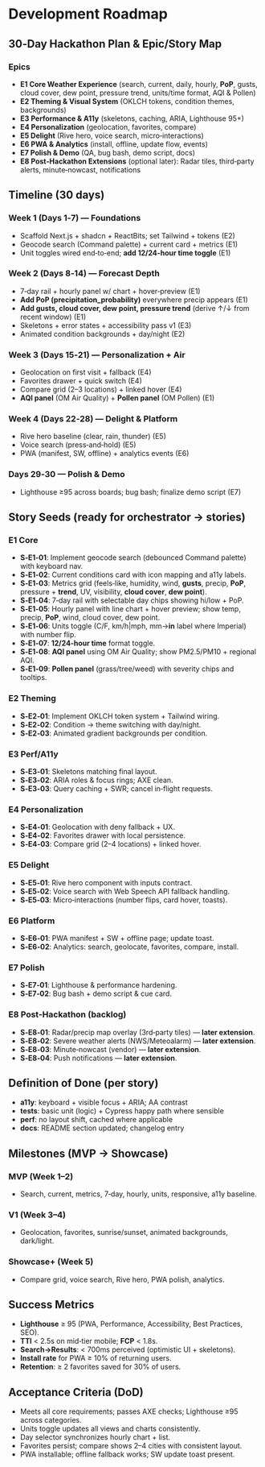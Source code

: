 # Development Roadmap

## 30‑Day Hackathon Plan & Epic/Story Map

### Epics

* **E1 Core Weather Experience** (search, current, daily, hourly, **PoP**, gusts, cloud cover, dew point, pressure trend, units/time format, AQI & Pollen)
* **E2 Theming & Visual System** (OKLCH tokens, condition themes, backgrounds)
* **E3 Performance & A11y** (skeletons, caching, ARIA, Lighthouse 95+)
* **E4 Personalization** (geolocation, favorites, compare)
* **E5 Delight** (Rive hero, voice search, micro‑interactions)
* **E6 PWA & Analytics** (install, offline, update flow, events)
* **E7 Polish & Demo** (QA, bug bash, demo script, docs)
* **E8 Post‑Hackathon Extensions** (optional later): Radar tiles, third‑party alerts, minute‑nowcast, notifications

## Timeline (30 days)

### Week 1 (Days 1‑7) — Foundations
* Scaffold Next.js + shadcn + ReactBits; set Tailwind + tokens (E2)
* Geocode search (Command palette) + current card + metrics (E1)
* Unit toggles wired end‑to‑end; **add 12/24‑hour time toggle** (E1)

### Week 2 (Days 8‑14) — Forecast Depth
* 7‑day rail + hourly panel w/ chart + hover‑preview (E1)
* **Add PoP (precipitation\_probability)** everywhere precip appears (E1)
* **Add gusts, cloud cover, dew point, pressure trend** (derive ↑/↓ from recent window) (E1)
* Skeletons + error states + accessibility pass v1 (E3)
* Animated condition backgrounds + day/night (E2)

### Week 3 (Days 15‑21) — Personalization + Air
* Geolocation on first visit + fallback (E4)
* Favorites drawer + quick switch (E4)
* Compare grid (2–3 locations) + linked hover (E4)
* **AQI panel** (OM Air Quality) + **Pollen panel** (OM Pollen) (E1)

### Week 4 (Days 22‑28) — Delight & Platform
* Rive hero baseline (clear, rain, thunder) (E5)
* Voice search (press‑and‑hold) (E5)
* PWA (manifest, SW, offline) + analytics events (E6)

### Days 29‑30 — Polish & Demo
* Lighthouse ≥95 across boards; bug bash; finalize demo script (E7)

## Story Seeds (ready for orchestrator → stories)

### E1 Core

* **S‑E1‑01**: Implement geocode search (debounced Command palette) with keyboard nav.
* **S‑E1‑02**: Current conditions card with icon mapping and a11y labels.
* **S‑E1‑03**: Metrics grid (feels‑like, humidity, wind, **gusts**, precip, **PoP**, pressure + **trend**, UV, visibility, **cloud cover**, **dew point**).
* **S‑E1‑04**: 7‑day rail with selectable day chips showing hi/low + PoP.
* **S‑E1‑05**: Hourly panel with line chart + hover preview; show temp, precip, **PoP**, wind, cloud cover, dew point.
* **S‑E1‑06**: Units toggle (C/F, km/h|mph, mm→**in** label where Imperial) with number flip.
* **S‑E1‑07**: **12/24‑hour time** format toggle.
* **S‑E1‑08**: **AQI panel** using OM Air Quality; show PM2.5/PM10 + regional AQI.
* **S‑E1‑09**: **Pollen panel** (grass/tree/weed) with severity chips and tooltips.

### E2 Theming

* **S‑E2‑01**: Implement OKLCH token system + Tailwind wiring.
* **S‑E2‑02**: Condition → theme switching with day/night.
* **S‑E2‑03**: Animated gradient backgrounds per condition.

### E3 Perf/A11y

* **S‑E3‑01**: Skeletons matching final layout.
* **S‑E3‑02**: ARIA roles & focus rings; AXE clean.
* **S‑E3‑03**: Query caching + SWR; cancel in‑flight requests.

### E4 Personalization

* **S‑E4‑01**: Geolocation with deny fallback + UX.
* **S‑E4‑02**: Favorites drawer with local persistence.
* **S‑E4‑03**: Compare grid (2–4 locations) + linked hover.

### E5 Delight

* **S‑E5‑01**: Rive hero component with inputs contract.
* **S‑E5‑02**: Voice search with Web Speech API fallback handling.
* **S‑E5‑03**: Micro‑interactions (number flips, card hover, toasts).

### E6 Platform

* **S‑E6‑01**: PWA manifest + SW + offline page; update toast.
* **S‑E6‑02**: Analytics: search, geolocate, favorites, compare, install.

### E7 Polish

* **S‑E7‑01**: Lighthouse & performance hardening.
* **S‑E7‑02**: Bug bash + demo script & cue card.

### E8 Post‑Hackathon (backlog)

* **S‑E8‑01**: Radar/precip map overlay (3rd‑party tiles) — **later extension**.
* **S‑E8‑02**: Severe weather alerts (NWS/Meteoalarm) — **later extension**.
* **S‑E8‑03**: Minute‑nowcast (vendor) — **later extension**.
* **S‑E8‑04**: Push notifications — **later extension**.

## Definition of Done (per story)

* **a11y**: keyboard + visible focus + ARIA; AA contrast
* **tests**: basic unit (logic) + Cypress happy path where sensible
* **perf**: no layout shift, cached where applicable
* **docs**: README section updated; changelog entry

## Milestones (MVP → Showcase)

### MVP (Week 1–2)
* Search, current, metrics, 7‑day, hourly, units, responsive, a11y baseline.

### V1 (Week 3–4)
* Geolocation, favorites, sunrise/sunset, animated backgrounds, dark/light.

### Showcase+ (Week 5)
* Compare grid, voice search, Rive hero, PWA polish, analytics.

## Success Metrics

* **Lighthouse** ≥ 95 (PWA, Performance, Accessibility, Best Practices, SEO).
* **TTI** < 2.5s on mid‑tier mobile; **FCP** < 1.8s.
* **Search→Results**: < 700ms perceived (optimistic UI + skeletons).
* **Install rate** for PWA ≥ 10% of returning users.
* **Retention**: ≥ 2 favorites saved for 30% of users.

## Acceptance Criteria (DoD)

* Meets all core requirements; passes AXE checks; Lighthouse ≥95 across categories.
* Units toggle updates all views and charts consistently.
* Day selector synchronizes hourly chart + list.
* Favorites persist; compare shows 2–4 cities with consistent layout.
* PWA installable; offline fallback works; SW update toast present.
